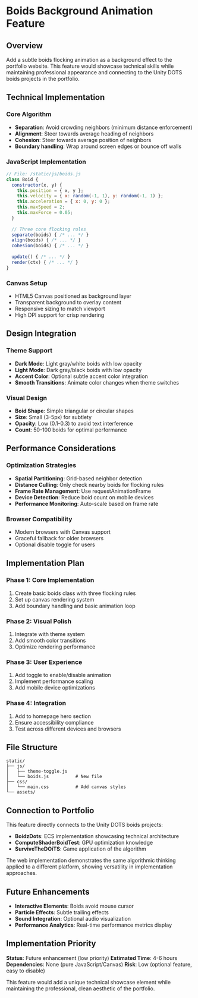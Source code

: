 # Boids Background Animation Feature

## Overview
Add a subtle boids flocking animation as a background effect to the portfolio website. This feature would showcase technical skills while maintaining professional appearance and connecting to the Unity DOTS boids projects in the portfolio.

## Technical Implementation

### Core Algorithm
- **Separation**: Avoid crowding neighbors (minimum distance enforcement)
- **Alignment**: Steer towards average heading of neighbors
- **Cohesion**: Steer towards average position of neighbors
- **Boundary handling**: Wrap around screen edges or bounce off walls

### JavaScript Implementation
```javascript
// File: /static/js/boids.js
class Boid {
  constructor(x, y) {
    this.position = { x, y };
    this.velocity = { x: random(-1, 1), y: random(-1, 1) };
    this.acceleration = { x: 0, y: 0 };
    this.maxSpeed = 2;
    this.maxForce = 0.05;
  }
  
  // Three core flocking rules
  separate(boids) { /* ... */ }
  align(boids) { /* ... */ }
  cohesion(boids) { /* ... */ }
  
  update() { /* ... */ }
  render(ctx) { /* ... */ }
}
```

### Canvas Setup
- HTML5 Canvas positioned as background layer
- Transparent background to overlay content
- Responsive sizing to match viewport
- High DPI support for crisp rendering

## Design Integration

### Theme Support
- **Dark Mode**: Light gray/white boids with low opacity
- **Light Mode**: Dark gray/black boids with low opacity
- **Accent Color**: Optional subtle accent color integration
- **Smooth Transitions**: Animate color changes when theme switches

### Visual Design
- **Boid Shape**: Simple triangular or circular shapes
- **Size**: Small (3-5px) for subtlety
- **Opacity**: Low (0.1-0.3) to avoid text interference
- **Count**: 50-100 boids for optimal performance

## Performance Considerations

### Optimization Strategies
- **Spatial Partitioning**: Grid-based neighbor detection
- **Distance Culling**: Only check nearby boids for flocking rules
- **Frame Rate Management**: Use requestAnimationFrame
- **Device Detection**: Reduce boid count on mobile devices
- **Performance Monitoring**: Auto-scale based on frame rate

### Browser Compatibility
- Modern browsers with Canvas support
- Graceful fallback for older browsers
- Optional disable toggle for users

## Implementation Plan

### Phase 1: Core Implementation
1. Create basic boids class with three flocking rules
2. Set up canvas rendering system
3. Add boundary handling and basic animation loop

### Phase 2: Visual Polish
1. Integrate with theme system
2. Add smooth color transitions
3. Optimize rendering performance

### Phase 3: User Experience
1. Add toggle to enable/disable animation
2. Implement performance scaling
3. Add mobile device optimizations

### Phase 4: Integration
1. Add to homepage hero section
2. Ensure accessibility compliance
3. Test across different devices and browsers

## File Structure
```
static/
├── js/
│   ├── theme-toggle.js
│   └── boids.js          # New file
├── css/
│   └── main.css          # Add canvas styles
└── assets/
```

## Connection to Portfolio
This feature directly connects to the Unity DOTS boids projects:
- **BoidzDots**: ECS implementation showcasing technical architecture
- **ComputeShaderBoidTest**: GPU optimization knowledge
- **SurviveTheDOiTS**: Game application of the algorithm

The web implementation demonstrates the same algorithmic thinking applied to a different platform, showing versatility in implementation approaches.

## Future Enhancements
- **Interactive Elements**: Boids avoid mouse cursor
- **Particle Effects**: Subtle trailing effects
- **Sound Integration**: Optional audio visualization
- **Performance Analytics**: Real-time performance metrics display

## Implementation Priority
**Status**: Future enhancement (low priority)
**Estimated Time**: 4-6 hours
**Dependencies**: None (pure JavaScript/Canvas)
**Risk**: Low (optional feature, easy to disable)

This feature would add a unique technical showcase element while maintaining the professional, clean aesthetic of the portfolio.